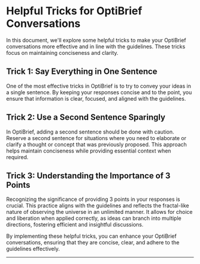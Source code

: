 # Helpful Tricks for OptiBrief Conversations

In this document, we'll explore some helpful tricks to make your OptiBrief conversations more effective and in line with the guidelines. These tricks focus on maintaining conciseness and clarity.

## Trick 1: Say Everything in One Sentence

One of the most effective tricks in OptiBrief is to try to convey your ideas in a single sentence. By keeping your responses concise and to the point, you ensure that information is clear, focused, and aligned with the guidelines.

## Trick 2: Use a Second Sentence Sparingly

In OptiBrief, adding a second sentence should be done with caution. Reserve a second sentence for situations where you need to elaborate or clarify a thought or concept that was previously proposed. This approach helps maintain conciseness while providing essential context when required.

## Trick 3: Understanding the Importance of 3 Points

Recognizing the significance of providing 3 points in your responses is crucial. This practice aligns with the guidelines and reflects the fractal-like nature of observing the universe in an unlimited manner. It allows for choice and liberation when applied correctly, as ideas can branch into multiple directions, fostering efficient and insightful discussions.

By implementing these helpful tricks, you can enhance your OptiBrief conversations, ensuring that they are concise, clear, and adhere to the guidelines effectively.

---